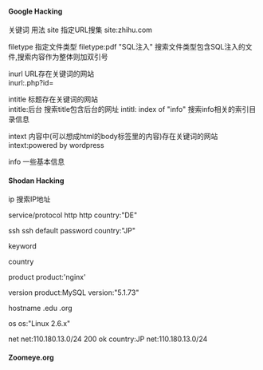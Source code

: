 
#### Google Hacking

关键词   用法
site   指定URL搜集
site:zhihu.com



filetype   指定文件类型
filetype:pdf "SQL注入" 搜索文件类型包含SQL注入的文件,搜索内容作为整体则加双引号


inurl   URL存在关键词的网站  
inurl:.php?id=



intitle  标题存在关键词的网站  
intitle:后台   搜索title包含后台的网址
intitl: index of "info" 搜索info相关的索引目录信息



intext    内容中(可以想成html的body标签里的内容)存在关键词的网站
intext:powered by wordpress



info    一些基本信息


#### Shodan Hacking
ip   搜索IP地址


service/protocol
http
http country:"DE"

ssh
ssh default password country:"JP"

keyword

country

product
product:'nginx'

version
product:MySQL version:"5.1.73"


hostname
.edu
.org


os
os:"Linux 2.6.x"

net
net:110.180.13.0/24
200 ok country:JP net:110.180.13.0/24


#### Zoomeye.org
